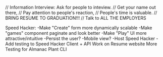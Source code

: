 
// Information Interview: Ask for people to inteview. 
// Get your name out there, 
// Pay attention to people's reaction, 
// People's time is valuable.
// BRING RESUME TO GRADUATION!!!
// Talk to ALL THE EMPLOYERS

 Speed Hacker:
  -Make "Create" form more dynamically scalable
  -Make "games" component paginate and look better
  -Make "Play" UI more attractive/intuitive
  -Persist the user?
  -Mobile view?
  -Host Speed Hacker
  -Add testing to Speed Hacker Client + API
 Work on Resume website
 More Testing for Almanac Plant CLI
